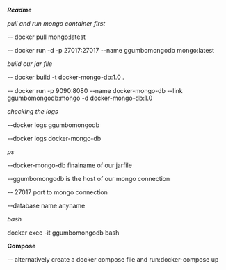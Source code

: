 ***Readme***



*pull and run mongo container first*


-- docker pull mongo:latest 


-- docker run -d -p 27017:27017 --name ggumbomongodb mongo:latest


*build our jar file*


-- docker build -t  docker-mongo-db:1.0 .


-- docker run -p 9090:8080 --name docker-mongo-db --link ggumbomongodb:mongo -d docker-mongo-db:1.0


*checking the logs*


--docker logs ggumbomongodb


--docker logs docker-mongo-db


*ps*


--docker-mongo-db finalname of our jarfile


--ggumbomongodb is the host  of our mongo connection


-- 27017 port to mongo connection 


--database name anyname


*bash*


 docker exec -it ggumbomongodb bash
 
 
 **Compose**

 
 -- alternatively create a docker compose file and run:docker-compose up 
 
